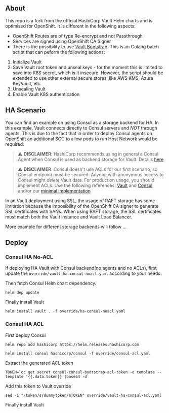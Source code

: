## About

This repo is a fork from the official HashiCorp Vault Helm charts and is optimised for OpenShift. It is different in the following aspects:

* OpenShift Routes are of type Re-encrypt and not Passthrough
* Services are signed using OpenShift CA Signer
* There is the possibility to use [Vault Bootstrap](github.com/radudd/vault-bootstrap). This is an Golang batch script that can peform the following actions:

1. Initialize Vault
2. Save Vault root token and unseal keys - for the moment this is limited to save into K8S secret, which is it insecure. However, the script should be extended to use other external secure stores, like AWS KMS, Azure KeyVault, etc.
3. Unsealing Vault 
4. Enable Vault K8S authentication

## HA Scenario

You can find an example on using Consul as a storage backend for HA. In this example, Vault connects directly to Consul servers and *NOT* through agents. This is due to the fact that in order to deploy Consul agents on OpenShift an additional SCC to allow pods to run Host Network would be required.

> :warning: **DISCLAIMER**: HashiCorp recommends using in general a Consul Agent when Consul is used as backend storage for Vault. Details [here](https://learn.hashicorp.com/tutorials/vault/ha-with-consul#consul-client-agent-configuration)

> :warning: **DISCLAIMER**: Consul doesn't use ACLs for our first scenario, so Consul endpoint must be secured. Anyone with anonymous access to Consul might *delete* Vault data. For production usage, you should implement ACLs. Use the following references: [Vault](https://www.vaultproject.io/docs/configuration/storage/consul#acls) and [Consul](https://www.consul.io/docs/k8s/helm#v-global-acls-bootstraptoken) and/or our [minimal implementation](#Consul-HA-ACL)

In an Vault deployment using SSL, the usage of RAFT storage has some limitation because the imposibility of the OpenShift CA signer to generate SSL certificates with SANs. When using RAFT storage, the SSL certificates must match both the Vault instance and Vault Load Balancer. 

More example for different storage backends will follow ...

## Deploy

### Consul HA No-ACL

If deploying HA Vault with Consul backend(no agents and no ACLs), first update the `override/vault-ha-consul-noacl.yaml` according to your needs.

Then fetch Consul Helm chart dependency.

```
helm dep update
```

Finally install Vault 

```
helm install vault . -f override/ha-consul-noacl.yaml
```

### Consul HA ACL

First deploy Consul 

```
helm repo add hashicorp https://helm.releases.hashicorp.com
```

```
helm install consul hashicorp/consul -f override/consul-acl.yaml
```

Extract the generated ACL token

```
TOKEN=`oc get secret consul-consul-bootstrap-acl-token -o template --template '{{.data.token}}'|base64 -d`
```

Add this token to Vault override

```
sed -i "/token/s/dummytoken/$TOKEN" override/vault-ha-consul-acl.yaml
```

Finally install Vault
```

```
